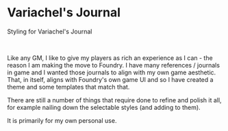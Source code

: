 # Variachel's Journal

Styling for Variachel's Journal

<div>
	<img src="https://img.shields.io/endpoint?url=https%3A%2F%2Ffoundryshields.com%2Fversion%3Fstyle%3Dflat%26url%3Dhttps%3A%2F%2Fgithub.com%2Fvariachel%2Fvariachels-journal%2Freleases%2Flatest%2Fdownload%2Fmodule.json" alt="">
	<img src="https://img.shields.io/endpoint?url=https%3A%2F%2Ffoundryshields.com%2Fsystem%3FnameType%3Dfull%26url%3Dhttps%3A%2F%2Fimg.shields.io%2Fendpoint%3Furl%3Dhttps%3A%2F%2Ffoundryshields.com%2Fversion%3Furl%3Dhttps%253A%252F%252Fgithub.com%252Fvariachel%252Fvariachels-journal%252Freleases%252Flatest%252Fdownload%252Fmodule.json" alt="">
</div>

Like any GM, I like to give my players as rich an experience as I can - the reason I am making the move to Foundry. I have many references / journals in game and I wanted those journals to align with my own game aesthetic. That, in itself, aligns with Foundry's own game UI and so I have created a theme and some templates that match that.

There are still a number of things that require done to refine and polish it all, for example nailing down the selectable styles (and adding to them).

It is primarily for my own personal use.
